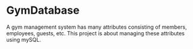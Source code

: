 # GymDatabase
A gym management system has many attributes consisting of members, employees, guests, etc. This project is about managing these attributes using mySQL.
